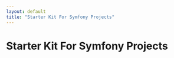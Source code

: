 ```yaml
---
layout: default
title: "Starter Kit For Symfony Projects"
---
```


# Starter Kit For Symfony Projects

